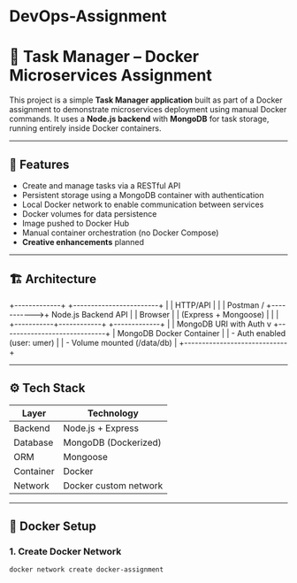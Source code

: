 # DevOps-Assignment
# 🧰 Task Manager – Docker Microservices Assignment

This project is a simple **Task Manager application** built as part of a Docker assignment to demonstrate microservices deployment using manual Docker commands. It uses a **Node.js backend** with **MongoDB** for task storage, running entirely inside Docker containers.

---

## 📌 Features

- Create and manage tasks via a RESTful API
- Persistent storage using a MongoDB container with authentication
- Local Docker network to enable communication between services
- Docker volumes for data persistence
- Image pushed to Docker Hub
- Manual container orchestration (no Docker Compose)
- **Creative enhancements** planned

---

## 🏗️ Architecture

+-------------+ +------------------------+
| | HTTP/API | |
| Postman / +----------->+ Node.js Backend API |
| Browser | | (Express + Mongoose) |
| | +-----------+------------+
+-------------+ |
| MongoDB URI with Auth
v
+-----------------------------+
| MongoDB Docker Container |
| - Auth enabled (user: umer) |
| - Volume mounted (/data/db) |
+-----------------------------+


---

## ⚙️ Tech Stack

| Layer     | Technology             |
|-----------|------------------------|
| Backend   | Node.js + Express      |
| Database  | MongoDB (Dockerized)   |
| ORM       | Mongoose               |
| Container | Docker                 |
| Network   | Docker custom network  |

---

## 🐳 Docker Setup

### 1. Create Docker Network

```bash
docker network create docker-assignment
